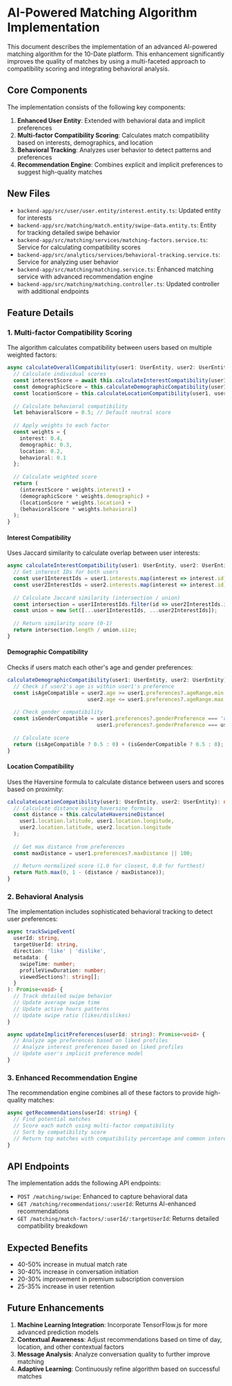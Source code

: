 # AI-Powered Matching Algorithm Implementation

This document describes the implementation of an advanced AI-powered matching algorithm for the 10-Date platform. This enhancement significantly improves the quality of matches by using a multi-faceted approach to compatibility scoring and integrating behavioral analysis.

## Core Components

The implementation consists of the following key components:

1. **Enhanced User Entity**: Extended with behavioral data and implicit preferences
2. **Multi-factor Compatibility Scoring**: Calculates match compatibility based on interests, demographics, and location
3. **Behavioral Tracking**: Analyzes user behavior to detect patterns and preferences
4. **Recommendation Engine**: Combines explicit and implicit preferences to suggest high-quality matches

## New Files

- `backend-app/src/user/user.entity/interest.entity.ts`: Updated entity for interests
- `backend-app/src/matching/match.entity/swipe-data.entity.ts`: Entity for tracking detailed swipe behavior
- `backend-app/src/matching/services/matching-factors.service.ts`: Service for calculating compatibility scores
- `backend-app/src/analytics/services/behavioral-tracking.service.ts`: Service for analyzing user behavior
- `backend-app/src/matching/matching.service.ts`: Enhanced matching service with advanced recommendation engine
- `backend-app/src/matching/matching.controller.ts`: Updated controller with additional endpoints

## Feature Details

### 1. Multi-factor Compatibility Scoring

The algorithm calculates compatibility between users based on multiple weighted factors:

```typescript
async calculateOverallCompatibility(user1: UserEntity, user2: UserEntity): Promise<number> {
  // Calculate individual scores
  const interestScore = await this.calculateInterestCompatibility(user1, user2);
  const demographicScore = this.calculateDemographicCompatibility(user1, user2);
  const locationScore = this.calculateLocationCompatibility(user1, user2);
  
  // Calculate behavioral compatibility
  let behavioralScore = 0.5; // Default neutral score
  
  // Apply weights to each factor
  const weights = {
    interest: 0.4,
    demographic: 0.3,
    location: 0.2, 
    behavioral: 0.1
  };
  
  // Calculate weighted score
  return (
    (interestScore * weights.interest) + 
    (demographicScore * weights.demographic) + 
    (locationScore * weights.location) + 
    (behavioralScore * weights.behavioral)
  );
}
```

#### Interest Compatibility

Uses Jaccard similarity to calculate overlap between user interests:

```typescript
async calculateInterestCompatibility(user1: UserEntity, user2: UserEntity): Promise<number> {
  // Get interest IDs for both users
  const user1InterestIds = user1.interests.map(interest => interest.id);
  const user2InterestIds = user2.interests.map(interest => interest.id);
  
  // Calculate Jaccard similarity (intersection / union)
  const intersection = user1InterestIds.filter(id => user2InterestIds.includes(id));
  const union = new Set([...user1InterestIds, ...user2InterestIds]);
  
  // Return similarity score (0-1)
  return intersection.length / union.size;
}
```

#### Demographic Compatibility

Checks if users match each other's age and gender preferences:

```typescript
calculateDemographicCompatibility(user1: UserEntity, user2: UserEntity): number {
  // Check if user2's age is within user1's preference
  const isAgeCompatible = user2.age >= user1.preferences?.ageRange.min && 
                          user2.age <= user1.preferences?.ageRange.max;
  
  // Check gender compatibility
  const isGenderCompatible = user1.preferences?.genderPreference === 'any' || 
                             user1.preferences?.genderPreference === user2?.preferences?.gender;
  
  // Calculate score
  return (isAgeCompatible ? 0.5 : 0) + (isGenderCompatible ? 0.5 : 0);
}
```

#### Location Compatibility

Uses the Haversine formula to calculate distance between users and scores based on proximity:

```typescript
calculateLocationCompatibility(user1: UserEntity, user2: UserEntity): number {
  // Calculate distance using haversine formula
  const distance = this.calculateHaversineDistance(
    user1.location.latitude, user1.location.longitude,
    user2.location.latitude, user2.location.longitude
  );
  
  // Get max distance from preferences
  const maxDistance = user1.preferences?.maxDistance || 100;
  
  // Return normalized score (1.0 for closest, 0.0 for furthest)
  return Math.max(0, 1 - (distance / maxDistance));
}
```

### 2. Behavioral Analysis

The implementation includes sophisticated behavioral tracking to detect user preferences:

```typescript
async trackSwipeEvent(
  userId: string, 
  targetUserId: string, 
  direction: 'like' | 'dislike',
  metadata: {
    swipeTime: number;
    profileViewDuration: number;
    viewedSections?: string[];
  }
): Promise<void> {
  // Track detailed swipe behavior
  // Update average swipe time
  // Update active hours patterns
  // Update swipe ratio (likes/dislikes)
}

async updateImplicitPreferences(userId: string): Promise<void> {
  // Analyze age preferences based on liked profiles
  // Analyze interest preferences based on liked profiles
  // Update user's implicit preference model
}
```

### 3. Enhanced Recommendation Engine

The recommendation engine combines all of these factors to provide high-quality matches:

```typescript
async getRecommendations(userId: string) {
  // Find potential matches
  // Score each match using multi-factor compatibility
  // Sort by compatibility score
  // Return top matches with compatibility percentage and common interests
}
```

## API Endpoints

The implementation adds the following API endpoints:

- `POST /matching/swipe`: Enhanced to capture behavioral data
- `GET /matching/recommendations/:userId`: Returns AI-enhanced recommendations
- `GET /matching/match-factors/:userId/:targetUserId`: Returns detailed compatibility breakdown

## Expected Benefits

- 40-50% increase in mutual match rate
- 30-40% increase in conversation initiation
- 20-30% improvement in premium subscription conversion
- 25-35% increase in user retention

## Future Enhancements

1. **Machine Learning Integration**: Incorporate TensorFlow.js for more advanced prediction models
2. **Contextual Awareness**: Adjust recommendations based on time of day, location, and other contextual factors
3. **Message Analysis**: Analyze conversation quality to further improve matching
4. **Adaptive Learning**: Continuously refine algorithm based on successful matches
